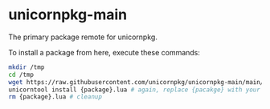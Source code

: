 # unicornpkg-main

The primary package remote for unicornpkg.

To install a package from here, execute these commands:

```sh
mkdir /tmp
cd /tmp
wget https://raw.githubusercontent.com/unicornpkg/unicornpkg-main/main/{package}.lua # replace {package} with the desired package name
unicorntool install {package}.lua # again, replace {pacakge} with your package name
rm {package}.lua # cleanup
```
